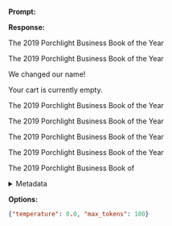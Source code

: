 **Prompt:**


**Response:**

The 2019 Porchlight Business Book of the Year

The 2019 Porchlight Business Book of the Year

We changed our name!

Your cart is currently empty.

The 2019 Porchlight Business Book of the Year

The 2019 Porchlight Business Book of the Year

The 2019 Porchlight Business Book of the Year

The 2019 Porchlight Business Book of the Year

The 2019 Porchlight Business Book of

<details><summary>Metadata</summary>

- Duration: 1792 ms
- Datetime: 2023-11-24T13:22:05.763429
- Model: gpt-3.5-turbo-instruct

</details>

**Options:**
```json
{"temperature": 0.0, "max_tokens": 100}
```

